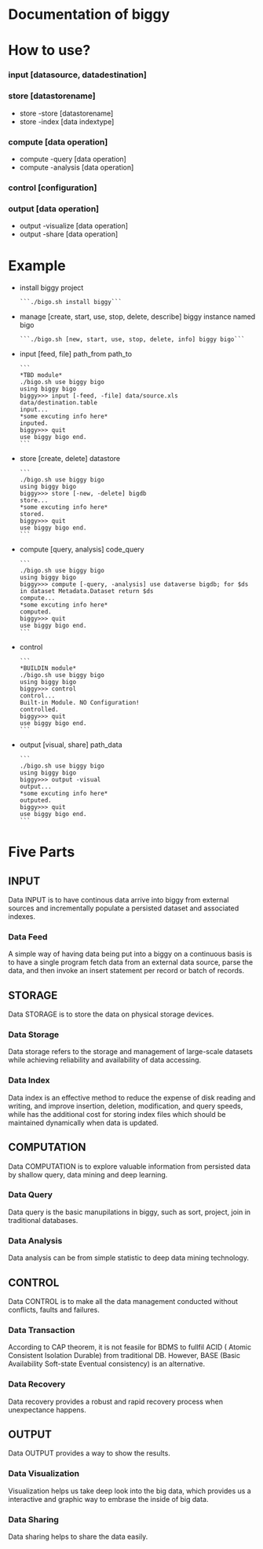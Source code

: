 # Documentation of biggy

# How to use?

### input [datasource, datadestination]

### store [datastorename]
* store -store [datastorename]
* store -index [data indextype]

### compute [data operation]
* compute -query [data operation]
* compute -analysis [data operation]

### control [configuration]

### output [data operation]
* output -visualize [data operation]
* output -share [data operation]

# Example
* install biggy project
      
      ```./bigo.sh install biggy```
* manage [create, start, use, stop, delete, describe] biggy instance named bigo
      
      ```./bigo.sh [new, start, use, stop, delete, info] biggy bigo```
* input [feed, file] path_from path_to

      ```
      *TBD module*
      ./bigo.sh use biggy bigo
      using biggy bigo
      biggy>>> input [-feed, -file] data/source.xls data/destination.table
      input...
      *some excuting info here*
      inputed.
	  biggy>>> quit
      use biggy bigo end.
      ```
* store [create, delete] datastore

      ```
      ./bigo.sh use biggy bigo
      using biggy bigo
      biggy>>> store [-new, -delete] bigdb
      store...
      *some excuting info here*
      stored.
	  biggy>>> quit
      use biggy bigo end.
      ```
* compute [query, analysis] code_query

      ```
      ./bigo.sh use biggy bigo
      using biggy bigo
      biggy>>> compute [-query, -analysis] use dataverse bigdb; for $ds in dataset Metadata.Dataset return $ds
      compute...
      *some excuting info here*
      computed.
	  biggy>>> quit
      use biggy bigo end.
      ```
* control

      ```
      *BUILDIN module*
      ./bigo.sh use biggy bigo
      using biggy bigo
      biggy>>> control
      control...
      Built-in Module. NO Configuration!
      controlled.
	  biggy>>> quit
      use biggy bigo end.
      ```
* output [visual, share] path_data

      ```
      ./bigo.sh use biggy bigo
      using biggy bigo
      biggy>>> output -visual
      output...
      *some excuting info here*
      outputed.
	  biggy>>> quit
      use biggy bigo end.
      ```
      
# Five Parts

## INPUT
Data INPUT is to have continous data arrive into biggy from external sources and incrementally populate a persisted dataset and associated indexes.

### Data Feed
A simple way of having data being put into a biggy on a continuous basis is to have a single program fetch data from an external data source, parse the data, and then invoke an insert statement per record or batch of records.

## STORAGE
Data STORAGE is to store the data on physical storage devices.

### Data Storage
Data storage refers to the storage and management of large-scale datasets while achieving reliability and availability of data accessing.

### Data Index
Data index is an effective method to reduce the expense of disk reading and writing, and improve insertion, deletion, modification, and query speeds, while has the additional cost for storing index files which should be maintained dynamically when data is updated.

## COMPUTATION
Data COMPUTATION is to explore valuable information from persisted data by shallow query, data mining and deep learning.

### Data Query
Data query is the basic manupilations in biggy, such as sort, project, join in traditional databases. 

### Data Analysis
Data analysis can be from simple statistic to deep data mining technology.

## CONTROL
Data CONTROL is to make all the data management conducted without conflicts, faults and failures.

### Data Transaction
According to CAP theorem, it is not feasile for BDMS to fullfil ACID ( Atomic Consistent Isolation Durable) from traditional DB. However, BASE (Basic Availability Soft-state Eventual consistency) is an alternative.

### Data Recovery
Data recovery provides a robust and rapid recovery process when unexpectance happens.

## OUTPUT
Data OUTPUT provides a way to show the results.

### Data Visualization
Visualization helps us take deep look into the big data, which provides us a interactive and graphic way to embrase the inside of big data.

### Data Sharing
Data sharing helps to share the data easily.
